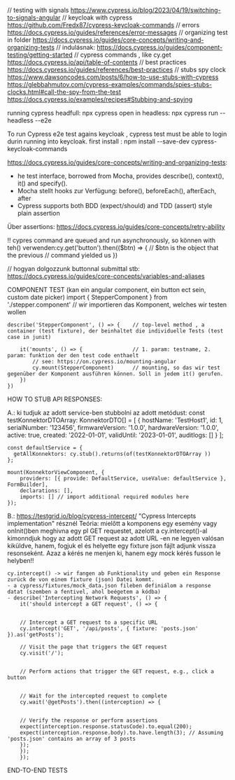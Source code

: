 // testing with signals
https://www.cypress.io/blog/2023/04/19/switching-to-signals-angular
// keycloak with cypress
https://github.com/Fredx87/cypress-keycloak-commands
// errors
https://docs.cypress.io/guides/references/error-messages
// organizing test in folder
https://docs.cypress.io/guides/core-concepts/writing-and-organizing-tests
// indulásnak:
https://docs.cypress.io/guides/component-testing/getting-started
// cypress commands , like cy.get
https://docs.cypress.io/api/table-of-contents
// best practices
https://docs.cypress.io/guides/references/best-practices
// stubs spy clock
https://www.dawsoncodes.com/posts/6/how-to-use-stubs-with-cypress
https://glebbahmutov.com/cypress-examples/commands/spies-stubs-clocks.html#call-the-spy-from-the-test
https://docs.cypress.io/examples/recipes#Stubbing-and-spying

running cypress headfull: npx cypress open
in headless: npx cypress run --headless --e2e

To run Cypress e2e test agains keycloak , cypress test must be able to login durin running into keycloak.
first install : npm install --save-dev cypress-keycloak-commands

https://docs.cypress.io/guides/core-concepts/writing-and-organizing-tests:
  - he test interface, borrowed from Mocha, provides describe(), context(), it() and specify().
  - Mocha stellt hooks zur Verfügung: before(), beforeEach(), afterEach, after
  - Cypress supports both BDD (expect/should) and TDD (assert) style plain assertion

Über assertions:
https://docs.cypress.io/guides/core-concepts/retry-ability

!! cypres command are queued and run asynchronously, so können with teh() verwenden:cy.get('button').then(($btn) => {
    // $btn is the object that the previous
    // command yielded us
})

// hogyan dolgozzunk buttonnal submittal stb:
https://docs.cypress.io/guides/core-concepts/variables-and-aliases


COMPONENT TEST (kan ein angular component, ein button ect sein, custom date picker)
    import { StepperComponent } from './stepper.component'      // wir importieren das Komponent, welches wir testen wollen
    
    describe('StepperComponent', () => {    // top-level method , a container (test fixture), der beinhaltet die individuelle Tests (test case in junit) 

        it('mounts', () => {                // 1. param: testname, 2. param: funktion der den test code enthaelt
            // see: https://on.cypress.io/mounting-angular
            cy.mount(StepperComponent)      // mounting, so das wir test gegenüber der Komponent ausführen können. Soll in jedem it() gerufen.
        })
    })

HOW TO STUB API RESPONSES:

A.: ki tudjuk az adott service-ben stubbolni az adott metódust:
    const testKonnektorDTOArray: KonnektorDTO[] = [
        {
            hostName: 'TestHost1',
            id: 1,
            serialNumber: '123456',
            firmwareVersion: '1.0.0',
            hardwareVersion: '1.0.0',
            active: true,
            created: '2022-01-01',
            validUntil: '2023-01-01',
            auditlogs: []
        }
    ];

    const defaultService = {
      getAllKonnektors: cy.stub().returns(of(testKonnektorDTOArray ))
    };

    mount(KonnektorViewComponent, {
        providers: [{ provide: DefaultService, useValue: defaultService }, FormBuilder],
        declarations: [],
        imports: [] // import additional required modules here
    });

B.: https://testgrid.io/blog/cypress-intercept/    "Cypress Intercepts implementation" résznél
    Teória: mielőtt a komponens egy esemény vagy onInit()ben meghivna egy pl GET requestet, azelott a cy.intercept()-al kimonndjuk hogy az adott GET request az adott URL -en ne legyen valósan kiküldve,
            hanem, fogjuk el és helyette egy fixture json fájlt adjunk vissza resonseként. Azaz a kérés ne menjen ki, hanem egy mock kérés fusson le helyben!!

    cy.intercept() -> wir fangen ab Funktionality und geben ein Response zurück de von einem fixture (json) Datei kommt.
    - a cypress/fixtures/mock_data.json fileben definiálom a response datat (szemben a fentivel, ahol beégetem a kódba)
    - describe('Intercepting Network Requests', () => {
        it('should intercept a GET request', () => {
        
        
        // Intercept a GET request to a specific URL
        cy.intercept('GET', '/api/posts', { fixture: 'posts.json' }).as('getPosts');
        
        // Visit the page that triggers the GET request
        cy.visit('/');
        
        
        // Perform actions that trigger the GET request, e.g., click a button
        
        
        // Wait for the intercepted request to complete
        cy.wait('@getPosts').then((interception) => {
        
        
        // Verify the response or perform assertions
        expect(interception.response.statusCode).to.equal(200);
        expect(interception.response.body).to.have.length(3); // Assuming 'posts.json' contains an array of 3 posts
        });
        });
        });

END-TO-END TESTS




